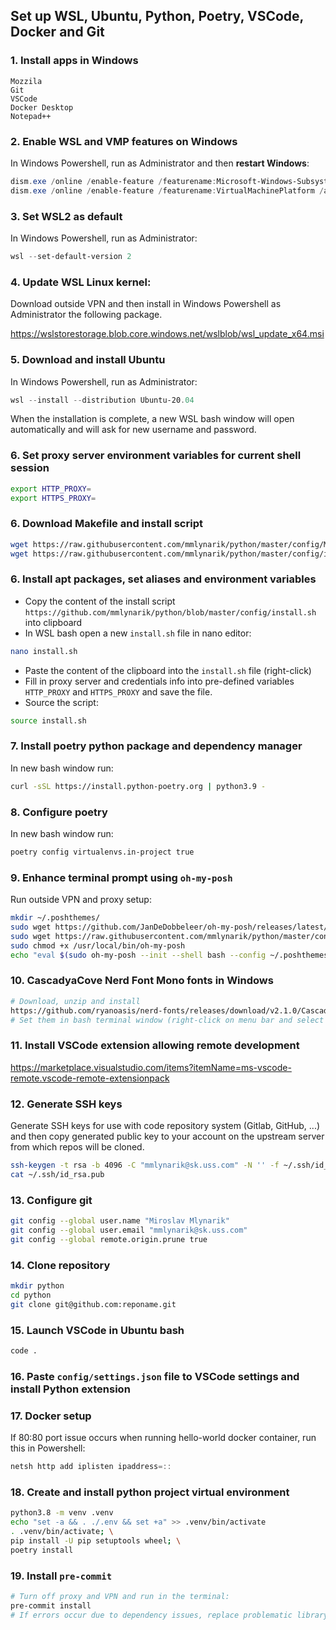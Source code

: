 Set up WSL, Ubuntu, Python, Poetry, VSCode, Docker and Git
------------

### 1. Install apps in Windows
```
Mozzila
Git
VSCode
Docker Desktop
Notepad++
```

### 2. Enable WSL and VMP features on Windows
In Windows Powershell, run as Administrator and then **restart Windows**: 
```powershell
dism.exe /online /enable-feature /featurename:Microsoft-Windows-Subsystem-Linux /all /norestart
dism.exe /online /enable-feature /featurename:VirtualMachinePlatform /all /norestart
```

### 3. Set WSL2 as default
In Windows Powershell, run as Administrator:
```powershell
wsl --set-default-version 2
```

### 4. Update WSL Linux kernel:
Download outside VPN and then install in Windows Powershell as Administrator the following package.

https://wslstorestorage.blob.core.windows.net/wslblob/wsl_update_x64.msi


### 5. Download and install Ubuntu
In Windows Powershell, run as Administrator:
```powershell
wsl --install --distribution Ubuntu-20.04
```

When the installation is complete, a new WSL bash window will open automatically and will ask for new username and password.

### 6. Set proxy server environment variables for current shell session
```bash
export HTTP_PROXY=
export HTTPS_PROXY=
```

### 6. Download Makefile and install script
```bash
wget https://raw.githubusercontent.com/mmlynarik/python/master/config/Makefile   -e use_proxy=yes -e https_proxy=$HTTP_PROXY
wget https://raw.githubusercontent.com/mmlynarik/python/master/config/install.sh -e use_proxy=yes -e https_proxy=$HTTP_PROXY
```

### 6. Install apt packages, set aliases and environment variables
- Copy the content of the install script `https://github.com/mmlynarik/python/blob/master/config/install.sh` into clipboard
- In WSL bash open a new `install.sh` file in nano editor:
```sh
nano install.sh
```
- Paste the content of the clipboard into the `install.sh` file (right-click)
- Fill in proxy server and credentials info into pre-defined variables `HTTP_PROXY` and `HTTPS_PROXY` and save the file. 
- Source the script:
```bash
source install.sh
```

### 7. Install poetry python package and dependency manager
In new bash window run:
```bash
curl -sSL https://install.python-poetry.org | python3.9 -
```

### 8. Configure poetry
In new bash window run:
```bash
poetry config virtualenvs.in-project true
```

### 9. Enhance terminal prompt using `oh-my-posh`
Run outside VPN and proxy setup:
```bash
mkdir ~/.poshthemes/
sudo wget https://github.com/JanDeDobbeleer/oh-my-posh/releases/latest/download/posh-linux-amd64 -O /usr/local/bin/oh-my-posh
sudo wget https://raw.githubusercontent.com/mmlynarik/python/master/config/paradox.omp.json -O ~/.poshthemes/paradox.omp.json
sudo chmod +x /usr/local/bin/oh-my-posh
echo "eval $(sudo oh-my-posh --init --shell bash --config ~/.poshthemes/paradox.omp.json)" >> ~/.bashrc
```

### 10. CascadyaCove Nerd Font Mono fonts in Windows
```bash
# Download, unzip and install 
https://github.com/ryanoasis/nerd-fonts/releases/download/v2.1.0/CascadiaCode.zip
# Set them in bash terminal window (right-click on menu bar and select `Properties`)
```

### 11. Install VSCode extension allowing remote development

https://marketplace.visualstudio.com/items?itemName=ms-vscode-remote.vscode-remote-extensionpack


### 12. Generate SSH keys
Generate SSH keys for use with code repository system (Gitlab, GitHub, ...) and then copy generated public key to your account on the upstream server from which repos will be cloned.
```bash
ssh-keygen -t rsa -b 4096 -C "mmlynarik@sk.uss.com" -N '' -f ~/.ssh/id_rsa
cat ~/.ssh/id_rsa.pub
```

### 13. Configure git
```bash
git config --global user.name "Miroslav Mlynarik"
git config --global user.email "mmlynarik@sk.uss.com"
git config --global remote.origin.prune true
```

### 14. Clone repository
```bash
mkdir python
cd python
git clone git@github.com:reponame.git
```

### 15. Launch VSCode in Ubuntu bash
```bash
code .
```

### 16. Paste `config/settings.json` file to VSCode settings and install Python extension

### 17. Docker setup
If 80:80 port issue occurs when running hello-world docker container, run this in Powershell:
```powershell
netsh http add iplisten ipaddress=::
```
### 18. Create and install python project virtual environment
```bash
python3.8 -m venv .venv
echo "set -a && . ./.env && set +a" >> .venv/bin/activate
. .venv/bin/activate; \
pip install -U pip setuptools wheel; \
poetry install
```

### 19. Install `pre-commit`
```bash
# Turn off proxy and VPN and run in the terminal:
pre-commit install
# If errors occur due to dependency issues, replace problematic library directly in the pre-commit venv repository stored in `~/.cache/pre-commit`
```
